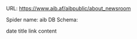 URL: https://www.aib.af/aibpublic/about_newsroom

Spider name: aib
DB Schema:

date
title
link
content
